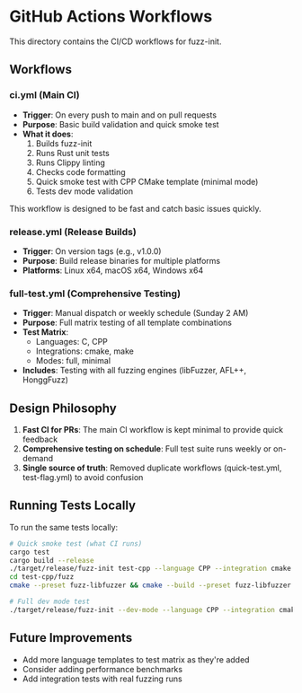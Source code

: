 # GitHub Actions Workflows

This directory contains the CI/CD workflows for fuzz-init.

## Workflows

### ci.yml (Main CI)
- **Trigger**: On every push to main and on pull requests
- **Purpose**: Basic build validation and quick smoke test
- **What it does**:
  1. Builds fuzz-init
  2. Runs Rust unit tests
  3. Runs Clippy linting
  4. Checks code formatting
  5. Quick smoke test with CPP CMake template (minimal mode)
  6. Tests dev mode validation

This workflow is designed to be fast and catch basic issues quickly.

### release.yml (Release Builds)
- **Trigger**: On version tags (e.g., v1.0.0)
- **Purpose**: Build release binaries for multiple platforms
- **Platforms**: Linux x64, macOS x64, Windows x64

### full-test.yml (Comprehensive Testing)
- **Trigger**: Manual dispatch or weekly schedule (Sunday 2 AM)
- **Purpose**: Full matrix testing of all template combinations
- **Test Matrix**:
  - Languages: C, CPP
  - Integrations: cmake, make
  - Modes: full, minimal
- **Includes**: Testing with all fuzzing engines (libFuzzer, AFL++, HonggFuzz)

## Design Philosophy

1. **Fast CI for PRs**: The main CI workflow is kept minimal to provide quick feedback
2. **Comprehensive testing on schedule**: Full test suite runs weekly or on-demand
3. **Single source of truth**: Removed duplicate workflows (quick-test.yml, test-flag.yml) to avoid confusion

## Running Tests Locally

To run the same tests locally:

```bash
# Quick smoke test (what CI runs)
cargo test
cargo build --release
./target/release/fuzz-init test-cpp --language CPP --integration cmake --minimal
cd test-cpp/fuzz
cmake --preset fuzz-libfuzzer && cmake --build --preset fuzz-libfuzzer

# Full dev mode test
./target/release/fuzz-init --dev-mode --language CPP --integration cmake
```

## Future Improvements

- Add more language templates to test matrix as they're added
- Consider adding performance benchmarks
- Add integration tests with real fuzzing runs